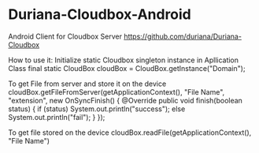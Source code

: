 # Duriana-Cloudbox-Android
Android Client for Cloudbox Server https://github.com/duriana/Duriana-Cloudbox

How to use it:
Initialize static Cloudbox singleton instance in Apllication Class
final static CloudBox cloudBox = CloudBox.getInstance("Domain");

To get File from server and store it on the device
cloudBox.getFileFromServer(getApplicationContext(), "File Name", "extension", new OnSyncFinish() { @Override public void finish(boolean status) { if (status) System.out.println("success"); else System.out.println("fail"); } });

To get file stored on the device
cloudBox.readFile(getApplicationContext(), "File Name")
